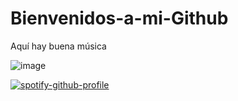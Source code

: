 # Bienvenidos-a-mi-Github
Aquí hay buena música

![image](https://github.com/CreatemyGithub19/Bienvenidos-a-mi-Github/assets/111789906/2eb2539c-871b-40f7-811b-73da7b3d7bda)


[![spotify-github-profile](https://spotify-github-profile.vercel.app/api/view?uid=21g52fkncnbz3yvcp5tjdur3i&cover_image=true&theme=default&show_offline=false&background_color=121212&interchange=false)](https://github.com/CreatemyGithub19)
